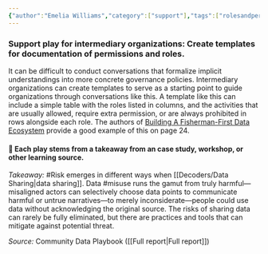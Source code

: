 ```yaml
---
{"author":"Emelia Williams","category":["support"],"tags":["rolesandpermissions","risk","Misuse"],"dg-publish":true,"permalink":"/plays/play-8-create-templates-for-roles-and-permissions-documentation/","dgPassFrontmatter":true}
---
```


### **Support play for intermediary organizations: Create templates for documentation of permissions and roles.**
It can be difficult to conduct conversations that formalize implicit understandings into more concrete governance policies. Intermediary organizations can create templates to serve as a starting point to guide organizations through conversations like this. A template like this can include a simple table with the roles listed in columns, and the activities that are usually allowed, require extra permission, or are always prohibited in rows alongside each role. The authors of [Building A Fisherman-First Data Ecosystem](https://repository.oceanbestpractices.org/bitstream/handle/11329/1509/2019-Digital-Public-Report-1-Fisherman-First-Data-Ecosystem.pdf?sequence=1&isAllowed=y) provide a good example of this on page 24.



#### 🌱 Each play stems from a takeaway from an case study, workshop, or other learning source. 

*Takeaway:* #Risk emerges in different ways when [[Decoders/Data Sharing\|data sharing]].
Data #misuse runs the gamut from truly harmful—misaligned actors can selectively choose data points to communicate harmful or untrue narratives—to merely inconsiderate—people could use data without acknowledging the original source. The risks of sharing data can rarely be fully eliminated, but there are practices and tools that can mitigate against potential threat.

*Source:* Community Data Playbook ([[Full report\|Full report]])